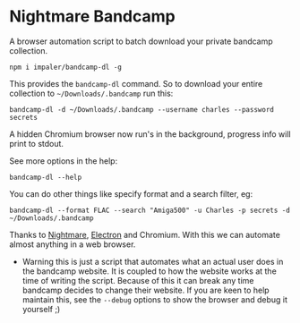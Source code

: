 # Nightmare Bandcamp

A browser automation script to batch download your private bandcamp collection.

```
npm i impaler/bandcamp-dl -g
```

This provides the `bandcamp-dl` command. So to download your entire collection to `~/Downloads/.bandcamp` run this:

```
bandcamp-dl -d ~/Downloads/.bandcamp --username charles --password secrets
```

A hidden Chromium browser now run's in the background, progress info will print to stdout.

See more options in the help:

```
bandcamp-dl --help
```

You can do other things like specify format and a search filter, eg:

```
bandcamp-dl --format FLAC --search "Amiga500" -u Charles -p secrets -d ~/Downloads/.bandcamp
```

Thanks to [Nightmare](https://github.com/segmentio/nightmare), [Electron](http://electron.atom.io/) and Chromium. With this we can automate almost anything in a web browser.

* Warning this is just a script that automates what an actual user does in the bandcamp website. It is coupled to how the website works at the time of writing the script. Because of this it can break any time bandcamp decides to change their website. If you are keen to help maintain this, see the `--debug` options to show the browser and debug it yourself ;)
